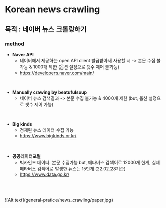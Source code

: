 # Korean news crawling 

## 목적 : 네이버 뉴스 크롤링하기

### method
+ **Naver API**
  + 네이버에서 제공하는 open API client 발급받아서 사용할 시 -> 본문 수집 불가능 & 1000개 제한 (옵션 설정으로 갯수 제어 불가능)
  + <https://developers.naver.com/main/>     
<br/>

+ **Manually crawing by beatufulsoup** 
  + 네이버 뉴스 검색결과 -> 본문 수집 불가능 & 4000개 제한 (but, 옵션 설정으로 갯수 제어 가능)     
<br/>

+ **Big kinds**
  + 정제된 뉴스 데이터 수집 가능 
  + <https://www.bigkinds.or.kr/>     
<br/>

+ **공공데이터포털** 
  + 빅카인즈 데이터. 본문 수집가능 but, 메타버스 검색어로 12000개 한계, 실제 메타버스 검색어로 발생한 뉴스는 15만개 (22.02.28기준)
  + <https://www.data.go.kr/>     
<br/>
<br/>
<br/>
![Alt text](general-pratice/news_crawling/paper.jpg)

